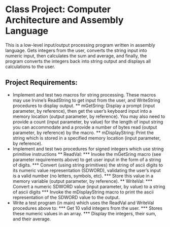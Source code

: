 # Class Project: Computer Architecture and Assembly Language

This is a low-level input/output processing program written in assembly language. Gets integers from the user, converts the string input into numeric input, then calculates the sum and average, and finally, the program converts the integers back into string output and displays all calculations to the user. 

## Project Requirements:
* Implement and test two macros for string processing. These macros may use Irvine’s ReadString to get input from the user, and WriteString procedures to display output.
** mGetSring:  Display a prompt (input parameter, by reference), then get the user’s keyboard input into a memory location (output parameter, by reference). You may also need to provide a count (input parameter, by value) for the length of input string you can accommodate and a provide a number of bytes read (output parameter, by reference) by the macro.
** mDisplayString:  Print the string which is stored in a specified memory location (input parameter, by reference).
* Implement and test two procedures for signed integers which use string primitive instructions
** ReadVal: 
*** Invoke the mGetSring macro (see parameter requirements above) to get user input in the form of a string of digits.
*** Convert (using string primitives) the string of ascii digits to its numeric value representation (SDWORD), validating the user’s input is a valid number (no letters, symbols, etc).
*** Store this value in a memory variable (output parameter, by reference). 
** WriteVal: 
*** Convert a numeric SDWORD value (input parameter, by value) to a string of ascii digits
*** Invoke the mDisplayString macro to print the ascii representation of the SDWORD value to the output.
* Write a test program (in main) which uses the ReadVal and WriteVal procedures above to:
*** Get 10 valid integers from the user.
*** Stores these numeric values in an array.
*** Display the integers, their sum, and their average.
